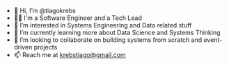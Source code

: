 - 👋 Hi, I’m @tiagokrebs
- 👨‍💼 I'm a Software Engineer and a Tech Lead
- 👀 I’m interested in Systems Engineering and Data related stuff
- 🌱 I’m currently learning more about Data Science and Systems Thinking
- 💞️ I’m looking to collaborate on building systems from scratch and event-driven projects
- 📫 Reach me at krebstiago@gmail.com

<!---
tiagokrebs/tiagokrebs is a ✨ special ✨ repository because its `README.md` (this file) appears on your GitHub profile.
You can click the Preview link to take a look at your changes.
--->
